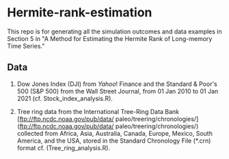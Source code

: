 # Hermite-rank-estimation

This repo is for generating all the simulation outcomes and data examples in Section 5 in "A Method for Estimating the Hermite Rank of Long-memory Time Series."

## Data

1) Dow Jones Index (DJI) from $Yahoo!$ Finance and the Standard & Poor's 500 (S&P 500) from the Wall Street Journal, from 01 Jan 2010 to 01 Jan 2021 (cf. Stock_index_analysis.R).

3) Tree ring data from the International Tree-Ring Data Bank [ftp://ftp.ncdc.noaa.gov/pub/data/
paleo/treering/chronologies/](ftp://ftp.ncdc.noaa.gov/pub/data/
paleo/treering/chronologies/) collected from Africa, Asia, Australia, Canada, Europe, Mexico, South America, and the USA, stored in the Standard Chronology File
(*.crn) format cf. (Tree_ring_analysis.R).



